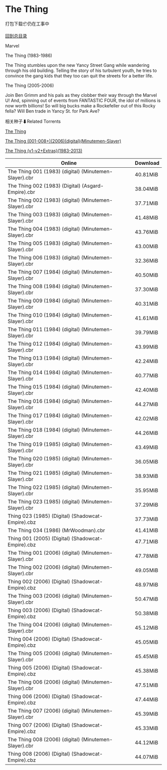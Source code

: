 # The Thing

打包下载📦仍在工事中

[回到总目录](/Catalogs.md)

Marvel

The Thing (1983-1986)

The Thing stumbles upon the new Yancy Street Gang while wandering through his old building. Telling the story of his turbulent youth, he tries to convince the gang kids that they too can quit the streets for a better life.



The Thing (2005-2006)

Join Ben Grimm and his pals as they clobber their way through the Marvel U! And, spinning out of events from FANTASTIC FOUR, the idol of millions is now worth billions! So will big bucks make a Rockefeller out of this Rocky fella? Will Ben trade in Yancy St. for Park Ave?





相关种子⬇Related Torrents

[The Thing](https://github.com/alicewish/markdown/blob/master/torrent/The-Thing.md)

[The Thing (001-008+)(2006)(digital)(Minutemen-Slayer)](https://github.com/alicewish/markdown/blob/master/torrent/The-Thing--001-008---2006--digital--Minutemen-Slayer.md)

[The Thing (v1-v2+Extras)(1983-2013)](https://github.com/alicewish/markdown/blob/master/torrent/The-Thing--v1-v2-Extras--1983-2013.md)

Online | Download
--- | ---
The Thing 001 (1983) (digital) (Minutemen-Slayer).cbr | 40.81MiB
The Thing 002 (1983) (Digital) (Asgard-Empire).cbr | 38.04MiB
The Thing 002 (1983) (digital) (Minutemen-Slayer).cbr | 37.71MiB
The Thing 003 (1983) (digital) (Minutemen-Slayer).cbr | 41.48MiB
The Thing 004 (1983) (digital) (Minutemen-Slayer).cbr | 43.76MiB
The Thing 005 (1983) (digital) (Minutemen-Slayer).cbr | 43.00MiB
The Thing 006 (1983) (digital) (Minutemen-Slayer).cbr | 32.36MiB
The Thing 007 (1984) (digital) (Minutemen-Slayer).cbr | 40.50MiB
The Thing 008 (1984) (digital) (Minutemen-Slayer).cbr | 37.30MiB
The Thing 009 (1984) (digital) (Minutemen-Slayer).cbr | 40.31MiB
The Thing 010 (1984) (digital) (Minutemen-Slayer).cbr | 41.61MiB
The Thing 011 (1984) (digital) (Minutemen-Slayer).cbr | 39.79MiB
The Thing 012 (1984) (digital) (Minutemen-Slayer).cbr | 43.99MiB
The Thing 013 (1984) (digital) (Minutemen-Slayer).cbr | 42.24MiB
The Thing 014 (1984) (digital) (Minutemen-Slayer).cbr | 40.77MiB
The Thing 015 (1984) (digital) (Minutemen-Slayer).cbr | 42.40MiB
The Thing 016 (1984) (digital) (Minutemen-Slayer).cbr | 44.27MiB
The Thing 017 (1984) (digital) (Minutemen-Slayer).cbr | 42.02MiB
The Thing 018 (1984) (digital) (Minutemen-Slayer).cbr | 44.26MiB
The Thing 019 (1985) (digital) (Minutemen-Slayer).cbr | 43.49MiB
The Thing 020 (1985) (digital) (Minutemen-Slayer).cbr | 36.05MiB
The Thing 021 (1985) (digital) (Minutemen-Slayer).cbr | 38.93MiB
The Thing 022 (1985) (digital) (Minutemen-Slayer).cbr | 35.95MiB
The Thing 023 (1985) (digital) (Minutemen-Slayer).cbr | 37.29MiB
Thing 023 (1985) (Digital) (Shadowcat-Empire).cbz | 37.73MiB
The Thing 034 (1986) (MrWoodman).cbr | 41.41MiB
Thing 001 (2005) (Digital) (Shadowcat-Empire).cbz | 47.71MiB
The Thing 001 (2006) (digital) (Minutemen-Slayer).cbr | 47.78MiB
The Thing 002 (2006) (digital) (Minutemen-Slayer).cbr | 49.05MiB
Thing 002 (2006) (Digital) (Shadowcat-Empire).cbz | 48.97MiB
The Thing 003 (2006) (digital) (Minutemen-Slayer).cbr | 50.47MiB
Thing 003 (2006) (Digital) (Shadowcat-Empire).cbz | 50.38MiB
The Thing 004 (2006) (digital) (Minutemen-Slayer).cbr | 45.12MiB
Thing 004 (2006) (Digital) (Shadowcat-Empire).cbz | 45.05MiB
The Thing 005 (2006) (digital) (Minutemen-Slayer).cbr | 45.45MiB
Thing 005 (2006) (Digital) (Shadowcat-Empire).cbz | 45.38MiB
The Thing 006 (2006) (digital) (Minutemen-Slayer).cbr | 47.51MiB
Thing 006 (2006) (Digital) (Shadowcat-Empire).cbz | 47.44MiB
The Thing 007 (2006) (digital) (Minutemen-Slayer).cbr | 45.39MiB
Thing 007 (2006) (Digital) (Shadowcat-Empire).cbz | 45.33MiB
The Thing 008 (2006) (digital) (Minutemen-Slayer).cbr | 44.12MiB
Thing 008 (2006) (Digital) (Shadowcat-Empire).cbz | 44.07MiB
